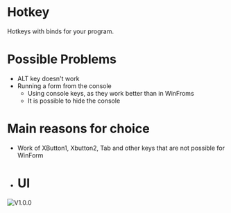 # Hotkey
Hotkeys with binds for your program.
# Possible Problems
- ALT key doesn't work
- Running a form from the console
  - Using console keys, as they work better than in WinFroms
  - It is possible to hide the console
# Main reasons for choice
- Work of XButton1, Xbutton2, Tab and other keys that are not possible for WinForm
- # UI
![V1.0.0](https://i.ibb.co/qBm8zQw/image.png)
